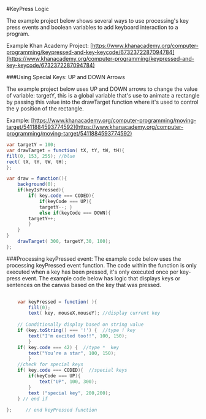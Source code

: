 #KeyPress Logic

The example project below shows several ways to use processing's key press events and boolean variables to add keyboard interaction to a program.

Example Khan Academy Project:
[https://www.khanacademy.org/computer-programming/keypressed-and-key-keycode/6732372287094784](https://www.khanacademy.org/computer-programming/keypressed-and-key-keycode/6732372287094784)


###Using Special Keys:  UP and DOWN Arrows

The example project below uses UP and DOWN arrows to change the value of variable: targetY, this is a global variable that's use to animate a rectangle by passing this value into the drawTarget function where it's used to control the y position of the rectangle.

Example: [https://www.khanacademy.org/computer-programming/moving-target/5411884593774592](https://www.khanacademy.org/computer-programming/moving-target/5411884593774592)

```java
var targetY = 100;
var drawTarget = function( tX, tY, tW, tH){
fill(0, 153, 255); //blue
rect( tX, tY, tW, tH);
};

var draw = function(){
    background(0);
    if(keyIsPressed){ 
        if( key.code === CODED){ 
            if(keyCode === UP){ 
            targetY--; } 
            else if(keyCode === DOWN){ 
        targetY++; 
        } 
    } 
}
    drawTarget( 300, targetY,30, 100);
};
```

###Processing keyPressed event:
The example code below uses the processing keyPressed event function.  The code within the function is only executed when a key has been pressed, it's only executed once per key-press event.  The example code below has logic that displays keys or sentences on the canvas based on the key that was pressed.  

```java
    
    var keyPressed = function( ){
        fill(0);
        text( key, mouseX,mouseY); //display current key
    
    // Conditionally display based on string value
    if (key.toString() === '!') {  //type ! key
        text("I'm excited too!!", 100, 150); 
        }
    if( key.code === 42) {  //type *  key
        text("You’re a star", 100, 150);  
        }
    //check for special keys 
    if( key.code === CODED){  //special keys
        if(keyCode === UP){
            text("UP", 100, 300);      
        }    
        text ("special key", 200,200);
    } // end if
        
};     // end keyPressed function

```

